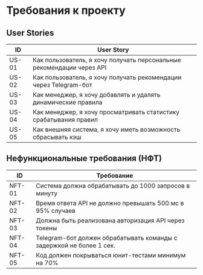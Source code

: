 # Требования к проекту

##  User Stories

| ID   | User Story                                                                 |
|------|----------------------------------------------------------------------------|
| US-01 | Как пользователь, я хочу получать персональные рекомендации через API    |
| US-02 | Как пользователь, я хочу получать рекомендации через Telegram-бот        |
| US-03 | Как менеджер, я хочу добавлять и удалять динамические правила             |
| US-04 | Как менеджер, я хочу просматривать статистику срабатывания правил         |
| US-05 | Как внешняя система, я хочу иметь возможность сбрасывать кэш              |

##  Нефункциональные требования (НФТ)

| ID     | Требование                                                             |
|--------|------------------------------------------------------------------------|
| NFT-01 | Система должна обрабатывать до 1000 запросов в минуту                 |
| NFT-02 | Время ответа API не должно превышать 500 мс в 95% случаев             |
| NFT-03 | Должна быть реализована авторизация API через токены                  |
| NFT-04 | Telegram-бот должен обрабатывать команды с задержкой не более 1 сек.  |
| NFT-05 | Код должен покрываться юнит-тестами минимум на 70%                    |
